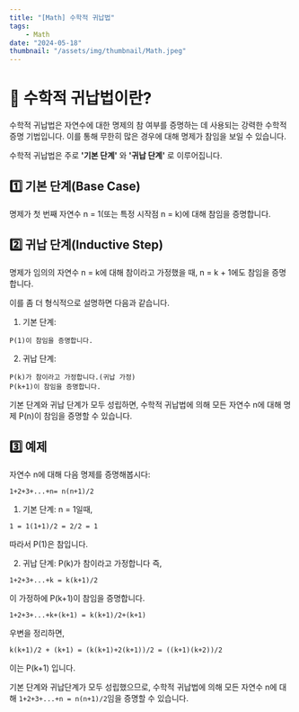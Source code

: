 ```yaml
---
title: "[Math] 수학적 귀납법"
tags:
    - Math
date: "2024-05-18"
thumbnail: "/assets/img/thumbnail/Math.jpeg"
---
```


# 📝 수학적 귀납법이란?
수학적 귀납법은 자연수에 대한 명제의 참 여부를 증명하는 데 사용되는 강력한 수학적 증명 기법입니다.
이를 통해 무한히 많은 경우에 대해 명제가 참임을 보일 수 있습니다.

수학적 귀납법은 주로 **'기본 단계'** 와 **'귀납 단계'** 로 이루어집니다.

## 1️⃣ 기본 단계(Base Case)
명제가 첫 번째 자연수 n = 1(또는 특정 시작점 n = k)에 대해 참임을 증명합니다.

## 2️⃣ 귀납 단계(Inductive Step)
명제가 임의의 자연수 n = k에 대해 참이라고 가정했을 때, n = k + 1에도 참임을 증명합니다.

이를 좀 더 형식적으로 설명하면 다음과 같습니다.

1. 기본 단계:
```
P(1)이 참임을 증명합니다.
```

2. 귀납 단계:
```
P(k)가 참이라고 가정합니다.(귀납 가정)
P(k+1)이 참임을 증명합니다.
```

기본 단계와 귀납 단계가 모두 성립하면, 수학적 귀납법에 의해 모든 자연수 n에 대해 명제 P(n)이 참임을 증명할 수 있습니다.

## 3️⃣ 예제
자연수 n에 대해 다음 명제를 증명해봅시다:
```
1+2+3+...+n= n(n+1)/2
```

1. 기본 단계:
n = 1일때,
```
1 = 1(1+1)/2 = 2/2 = 1
```

따라서 P(1)은 참입니다.

2. 귀납 단계:
P(k)가 참이라고 가정합니다 즉,
```
1+2+3+...+k = k(k+1)/2
````
이 가정하에 P(k+1)이 참임을 증명합니다.

```
1+2+3+...+k+(k+1) = k(k+1)/2+(k+1)
````

우변을 정리하면,
```
k(k+1)/2 + (k+1) = (k(k+1)+2(k+1))/2 = ((k+1)(k+2))/2
````

이는 P(k+1) 입니다.

기본 단계와 귀납단계가 모두 성립했으므로, 수학적 귀납법에 의해 모든 자연수 n에 대해 `1+2+3+...+n = n(n+1)/2`임을 증명할 수 있습니다.
